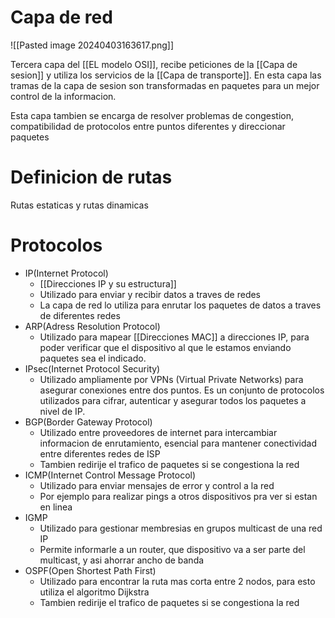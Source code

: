 # Capa de red

![[Pasted image 20240403163617.png]]

Tercera capa del [[EL modelo OSI]], recibe peticiones de la [[Capa de sesion]] y utiliza los servicios de la [[Capa de transporte]]. En esta capa las tramas de la capa de sesion son transformadas en paquetes para un mejor control de la informacion.



Esta capa tambien se encarga de resolver problemas de congestion, compatibilidad de protocolos entre puntos diferentes y direccionar paquetes
# Definicion de rutas
Rutas estaticas y rutas dinamicas

# Protocolos
- IP(Internet Protocol)
	- [[Direcciones IP y su estructura]]
	- Utilizado para enviar y recibir datos a traves de redes
	- La capa de red lo utiliza para enrutar los paquetes de datos a traves de diferentes redes
- ARP(Adress Resolution Protocol)
	- Utilizado para mapear [[Direcciones MAC]] a direcciones IP, para poder verificar que el dispositivo al que le estamos enviando paquetes sea el indicado.
- IPsec(Internet Protocol Security)
	- Utilizado ampliamente por VPNs (Virtual Private Networks) para asegurar conexiones entre dos puntos. Es un conjunto de protocolos utilizados para cifrar, autenticar y asegurar todos los paquetes a nivel de IP.
- BGP(Border Gateway Protocol)
	- Utilizado entre proveedores de internet para intercambiar informacion de enrutamiento, esencial para mantener conectividad entre diferentes redes de ISP
	- Tambien redirije el trafico de paquetes si se congestiona la red
- ICMP(Internet Control Message Protocol)
	- Utilizado para enviar mensajes de error y control a la red
	- Por ejemplo para realizar pings a otros dispositivos pra ver si estan en linea
- IGMP
	- Utilizado para gestionar membresias en grupos multicast de una red IP
	- Permite informarle a un router, que dispositivo va a ser parte del multicast, y asi ahorrar ancho de banda
- OSPF(Open Shortest Path First)
	- Utilizado para encontrar la ruta mas corta entre 2 nodos, para esto utiliza el algoritmo Dijkstra
	- Tambien redirije el trafico de paquetes si se congestiona la red